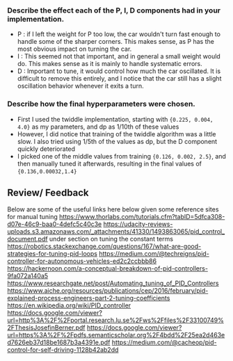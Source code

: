 ### Describe the effect each of the P, I, D components had in your implementation.
- P : if I left the weight for P too low, the car wouldn't turn fast enough to handle some of the sharper corners. This makes sense, as P has the most obvious impact on turning the car.
- I : This seemed not that important, and in general a small weight would do. This makes sense as it is mainly to handle systematic errors.
- D : Important to tune, it would control how much the car oscillated. It is difficult to remove this entirely, and I notice that the car still has a slight oscillation behavior whenever it exits a turn.

### Describe how the final hyperparameters were chosen.

- First I used the twiddle implementation, starting with `{0.225, 0.004, 4.0}` as my parameters, and dp as 1/10th of these values
- However, I did notice that training of the twiddle algorithm was a little slow. I also tried using 1/5th of the values as dp, but the D component quickly deteriorated
- I picked one of the middle values from training `{0.126, 0.002, 2.5}`, and then manually tuned it afterwards, resulting in the final values of `{0.136,0.00032,1.4}`


## Review/ Feedback

Below are some of the useful links
here below given some reference sites for manual tuning
https://www.thorlabs.com/tutorials.cfm?tabID=5dfca308-d07e-46c9-baa0-4defc5c40c3e
https://udacity-reviews-uploads.s3.amazonaws.com/_attachments/41330/1493863065/pid_control_document.pdf under section on tuning the constant terms
https://robotics.stackexchange.com/questions/167/what-are-good-strategies-for-tuning-pid-loops
https://medium.com/@techreigns/pid-controller-for-autonomous-vehicles-ed2c2ccbbb86
https://hackernoon.com/a-conceptual-breakdown-of-pid-controllers-9fa072a140a5
https://www.researchgate.net/post/Automating_tuning_of_PID_Controllers
https://www.aiche.org/resources/publications/cep/2016/february/pid-explained-process-engineers-part-2-tuning-coefficients
https://en.wikipedia.org/wiki/PID_controller
https://docs.google.com/viewer?url=http%3A%2F%2Fportal.research.lu.se%2Fws%2Ffiles%2F33100749%2FThesisJosefinBerner.pdf
https://docs.google.com/viewer?url=https%3A%2F%2Fpdfs.semanticscholar.org%2F4bdd%2F25ea2d463ed7626eb37d18be1687b3a4391e.pdf
https://medium.com/@cacheop/pid-control-for-self-driving-1128b42ab2dd

